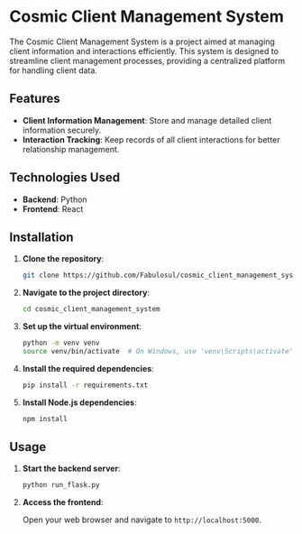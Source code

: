 # Cosmic Client Management System

The Cosmic Client Management System is a project aimed at managing client information and interactions efficiently. This system is designed to streamline client management processes, providing a centralized platform for handling client data.

## Features

- **Client Information Management**: Store and manage detailed client information securely.
- **Interaction Tracking**: Keep records of all client interactions for better relationship management.

## Technologies Used

- **Backend**: Python
- **Frontend**: React

## Installation

1. **Clone the repository**:

   ```bash
   git clone https://github.com/Fabulosul/cosmic_client_management_system.git
   ```

2. **Navigate to the project directory**:

   ```bash
   cd cosmic_client_management_system
   ```

3. **Set up the virtual environment**:

   ```bash
   python -m venv venv
   source venv/bin/activate  # On Windows, use 'venv\Scripts\activate'
   ```

4. **Install the required dependencies**:

   ```bash
   pip install -r requirements.txt
   ```

5. **Install Node.js dependencies**:

   ```bash
   npm install
   ```

## Usage

1. **Start the backend server**:

   ```bash
   python run_flask.py
   ```

2. **Access the frontend**:

   Open your web browser and navigate to `http://localhost:5000`.
